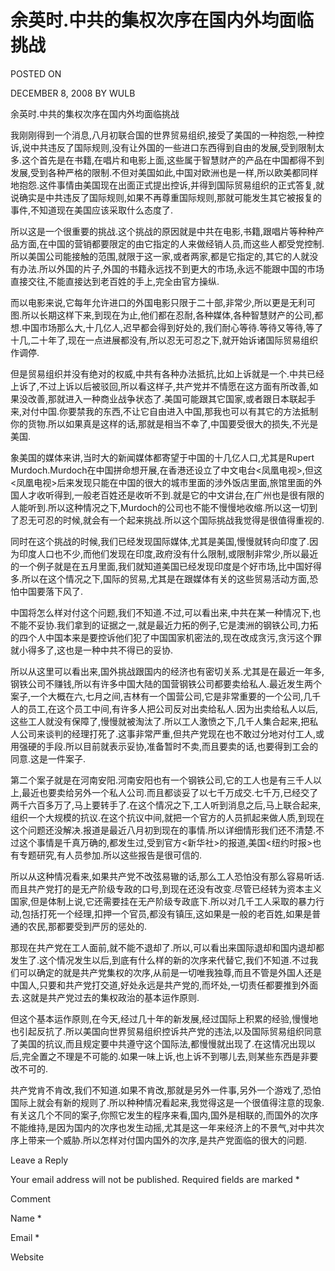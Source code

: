 # 余英时.中共的集权次序在国内外均面临挑战  
POSTED ON

DECEMBER 8, 2008 BY WULB

余英时.中共的集权次序在国内外均面临挑战

我刚刚得到一个消息,八月初联合国的世界贸易组织,接受了美国的一种抱怨,一种控诉,说中共违反了国际规则,没有让外国的一些进口东西得到自由的发展,受到限制太多.这个首先是在书籍,在唱片和电影上面,这些属于智慧财产的产品在中国都得不到发展,受到各种严格的限制.不但对美国如此,中国对欧洲也是一样,所以欧美都同样地抱怨.这件事情由美国现在出面正式提出控诉,并得到国际贸易组织的正式答复,就说确实是中共违反了国际规则,如果不再尊重国际规则,那就可能发生其它被报复的事件,不知道现在美国应该采取什么态度了.

所以这是一个很重要的挑战.这个挑战的原因就是中共在电影,书籍,跟唱片等种种产品方面,在中国的营销都要限定的由它指定的人来做经销人员,而这些人都受党控制.所以美国公司能接触的范围,就限于这一家,或者两家,都是它指定的,其它的人就没有办法.所以外国的片子,外国的书籍永远找不到更大的市场,永远不能跟中国的市场直接交往,不能直接达到老百姓的手上,完全由官方操纵.

而以电影来说,它每年允许进口的外国电影只限于二十部,非常少,所以更是无利可图.所以长期这样下来,到现在为止,他们都在忍耐,各种媒体,各种智慧财产的公司,都想.中国市场那么大,十几亿人,迟早都会得到好处的,我们耐心等待.等待又等待,等了十几,二十年了,现在一点进展都没有,所以忍无可忍之下,就开始诉诸国际贸易组织作调停.

但是贸易组织并没有绝对的权威,中共有各种办法抵抗,比如上诉就是一个.中共已经上诉了,不过上诉以后被驳回,所以看这样子,共产党并不情愿在这方面有所改善,如果没改善,那就进入一种商业战争状态了.美国可能跟其它国家,或者跟日本联起手来,对付中国.你要禁我的东西,不让它自由进入中国,那我也可以有其它的方法抵制你的货物.所以如果真是这样的话,那就是相当不幸了,中国要受很大的损失,不光是美国.

象美国的媒体来讲,当时大的新闻媒体都寄望于中国的十几亿人口,尤其是Rupert Murdoch.Murdoch在中国拼命想开展,在香港还设立了中文电台<凤凰电视>,但这<凤凰电视>后来发现只能在中国的很大的城市里面的涉外饭店里面,旅馆里面的外国人才收听得到,一般老百姓还是收听不到.就是它的中文讲台,在广州也是很有限的人能听到.所以这种情况之下,Murdoch的公司也不能不慢慢地收缩.所以这一切到了忍无可忍的时候,就会有一个起来挑战.所以这个国际挑战我觉得是很值得重视的.

同时在这个挑战的时候,我们已经发现国际媒体,尤其是美国,慢慢就转向印度了.因为印度人口也不少,而他们发现在印度,政府没有什么限制,或限制非常少,所以最近的一个例子就是在五月里面,我们就知道美国已经发现印度是个好市场,比中国好得多.所以在这个情况之下,国际的贸易,尤其是在跟媒体有关的这些贸易活动方面,恐怕中国要落下风了.

中国将怎么样对付这个问题,我们不知道.不过,可以看出来,中共在某一种情况下,也不能不妥协.我们拿到的证据之一,就是最近力拓的例子,它是澳洲的钢铁公司,力拓的四个人中国本来是要控诉他们犯了中国国家机密法的,现在改成贪污,贪污这个罪就小得多了,这也是一种中共不得已的妥协.

所以从这里可以看出来,国外挑战跟国内的经济也有密切关系.尤其是在最近一年多,钢铁公司不赚钱,所以有许多中国大陆的国营钢铁公司都要卖给私人.最近发生两个案子,一个大概在六,七月之间,吉林有一个国营公司,它是非常重要的一个公司,几千人的员工,在这个员工中间,有许多人把公司反对出卖给私人.因为出卖给私人以后,这些工人就没有保障了,慢慢就被淘汰了.所以工人激愤之下,几千人集合起来,把私人公司来谈判的经理打死了.这事非常严重,但共产党现在也不敢过分地对付工人,或用强硬的手段.所以目前就表示妥协,准备暂时不卖,而且要卖的话,也要得到工会的同意.这是一件案子.

第二个案子就是在河南安阳.河南安阳也有一个钢铁公司,它的工人也是有三千人以上,最近也要卖给另外一个私人公司.而且都谈妥了以七千万成交.七千万,已经交了两千六百多万了,马上要转手了.在这个情况之下,工人听到消息之后,马上联合起来,组织一个大规模的抗议.在这个抗议中间,就把一个官方的人员抓起来做人质,到现在这个问题还没解决.报道是最近八月初到现在的事情.所以详细情形我们还不清楚.不过这个事情是千真万确的,都发生过,受到官方<新华社>的报道,美国<纽约时报>也有专题研究,有人员参加.所以这些报告是很可信的.

所以从这种情况看来,如果共产党不改弦易辙的话,那么工人恐怕没有那么容易听话.而且共产党打的是无产阶级专政的口号,到现在还没有改变.尽管已经转为资本主义国家,但是体制上说,它还需要挂在无产阶级专政底下.所以对几千工人采取的暴力行动,包括打死一个经理,扣押一个官员,都没有镇压,这如果是一般的老百姓,如果是普通的农民,那都要受到严厉的惩处的.

那现在共产党在工人面前,就不能不退却了.所以,可以看出来国际退却和国内退却都发生了.这个情况发生以后,到底有什么样的新的次序来代替它,我们不知道.不过我们可以确定的就是共产党集权的次序,从前是一切唯我独尊,而且不管是外国人还是中国人,只要和共产党打交道,好处永远是共产党的,而坏处,一切责任都要推到外面去.这就是共产党过去的集权政治的基本运作原则.

但这个基本运作原则,在今天,经过几十年的新发展,经过国际上积累的经验,慢慢地也引起反抗了.所以美国向世界贸易组织控诉共产党的违法,以及国际贸易组织同意了美国的抗议,而且规定要中共遵守这个国际法,都慢慢就出现了.在这情况出现以后,完全置之不理是不可能的.如果一味上诉,也上诉不到哪儿去,则某些东西是非要改不可的.

共产党肯不肯改,我们不知道.如果不肯改,那就是另外一件事,另外一个游戏了,恐怕国际上就会有新的规则了.所以种种情况看起来,我觉得这是一个很值得注意的现象.有关这几个不同的案子,你照它发生的程序来看,国内,国外是相联的,而国外的次序不能维持,是因为国内的次序也发生动摇,尤其是这一年来经济上的不景气,对中共次序上带来一个威胁.所以怎样对付国内国外的次序,是共产党面临的很大的问题.

Leave a Reply

Your email address will not be published. Required fields are marked *

Comment

Name *

Email *

Website